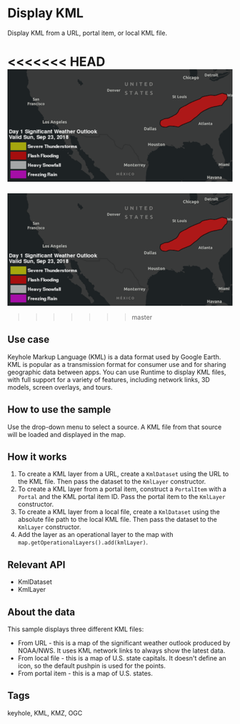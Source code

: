 # Display KML

Display KML from a URL, portal item, or local KML file.

<<<<<<< HEAD
![Image of display KML](DisplayKml.png)
=======
![Image of display KML](DisplayKML.png)
>>>>>>> master

## Use case

Keyhole Markup Language (KML) is a data format used by Google Earth. KML is popular as a transmission format for consumer use and for sharing geographic data between apps. You can use Runtime to display KML files, with full support for a variety of features, including network links, 3D models, screen overlays, and tours.

## How to use the sample

Use the drop-down menu to select a source. A KML file from that source will be loaded and displayed in the map.

## How it works

1. To create a KML layer from a URL, create a `KmlDataset` using the URL to the KML file. Then pass the dataset to the `KmlLayer` constructor.
2. To create a KML layer from a portal item, construct a `PortalItem` with a `Portal` and the KML portal item ID. Pass the portal item to the `KmlLayer` constructor.
3. To create a KML layer from a local file, create a `KmlDataset` using the absolute file path to the local KML file. Then pass the dataset to the `KmlLayer` constructor.
4. Add the layer as an operational layer to the map with `map.getOperationalLayers().add(kmlLayer)`.

## Relevant API

* KmlDataset
* KmlLayer

## About the data

This sample displays three different KML files:

* From URL - this is a map of the significant weather outlook produced by NOAA/NWS. It uses KML network links to always show the latest data.
* From local file - this is a map of U.S. state capitals. It doesn't define an icon, so the default pushpin is used for the points.
* From portal item - this is a map of U.S. states.

## Tags

keyhole, KML, KMZ, OGC
